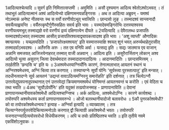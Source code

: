 

  
1आदित्याश्चेत्यादि ॥ सुवर्ग इति निमित्तात्सप्तमी । अमुमिति । असौ दृश्यमान आदित्य श्वेतोऽश्वोऽभवत् । तं तथाभूतं आदित्यात्मानं अश्वं आदित्येभ्यो दक्षिणामनयन्नङ्गिरसः । अथ त आदित्या अब्रुवन् - यमश्वं नोऽस्माकं अनेष्ट नीतवन्तः स्थ स वर्यो वरणीयोऽभूत् भवत्विति । छान्दसो लुङ् । तस्मादश्वं सान्त्वनादौ सवर्येत्याह्वयन्ति । वर्यैरुत्कृष्टैर्गुणैस्सहितः सवर्य इति भावः । यस्मादेवमङ्गिरोभिः दत्तस्याश्वस्य वरणीयत्वमभूत् तस्माद्यज्ञे वरो वरणीयं द्रव्यं दक्षिणात्वेन दीयते ॥
2यदित्यादि ॥ देवैरालब्धः प्रजापतिः यस्मादश्वोऽभवत् तस्मादश्व आसीत् प्रजापतिरश्वत्वाद्व्यापकत्वादश्व इति भावः । 'अशू व्याप्तौ' औणादिकः क्वन्प्रत्ययः । यच्छ्वयदिति । 'प्रजापतेरक्ष्यश्वयत्' इति यस्मात्तस्याक्षि श्वयत् शूनं भवत् अरुर्व्यथाहेतुरासीत् तस्मादर्वाऽभवदश्वः । अर्तेरुसि अरुः । तत एव वनिपि अर्वा । यत्सद्य इति । सद्यः जातमात्र एव वाजान् अन्नानि समजयत् आजिजयेनाहरत् तस्मात् वाजी अन्नवान् । आदित्य इति । असुरैरार्जितान् लोकान् अश्व आदित्यो भूत्वा असुरान् जित्वा देवार्थमादत्त तस्मादादानादादित्यः । आदानमादितिः । छान्दसमित्त्वम् । तदर्हतीति 'छन्दसि च' इति यः ॥
3अश्वमेधस्याग्निर्योनिः कारणं, तेनात्मलाभात् आयतनं स्थानं च अग्निरश्वमेधस्य, अग्निं चित्वा तत्र करणात् । तस्याप्यग्नेः सूर्यो योनिः 'सूर्यस्त्वा पुरस्तात्पातु' इति मन्त्रात् । तदधीनत्वादग्नेः सूर्य आयतनं 'उद्यन्तं वावाऽदित्यमग्निरनु समारोहति' इति दर्शनात् । तत्र चित्येऽग्नौ उत्तरवेद्युपवपनादुपस्थानात् एनं उत्तरवेद्यां क्रियमाणमश्वमेधं योनिमन्तं आयतनवन्तं च करोति । एवं वेदिता च तथा भवति ॥
4अथ 'सूर्योऽग्रेर्योनिः' हति यदुक्तं तत्प्रयोजनमाह - प्राणापानाविति ॥ देवानां प्राणापानस्थानीयावर्काश्वमेधौ आदित्यश्चाग्निश्च । अर्क आदित्यः, अश्वमेधोऽग्निः । कारणे कार्यशब्दः । तयोरुपरि अश्वमेधस्य कर्ता प्राणापानाववरुन्धे । ओजो बलस्थानीयादोजो बलावरोधः ॥
5कौ पुनरर्काश्वमेधौ? को वा तयोरर्काश्वमेधान्वयः? इत्याह - अग्निर्वा इत्यादि ॥ व्याख्यातम् । तत्र चित्याग्नेरुपर्युत्तरवेदिचित्यात्मनोऽग्रेः करणात् द्वौ चित्याग्री अर्काश्वमेधौ भवतः । तयोरुपरि यजनादग्न्यादित्ययोरवरोधो विधेयीकरणम् । अपि च तयोः प्रतिष्ठितश्च भवति ॥
इति तृतीये नवमे एकविंशोऽनुवाकः ॥  
